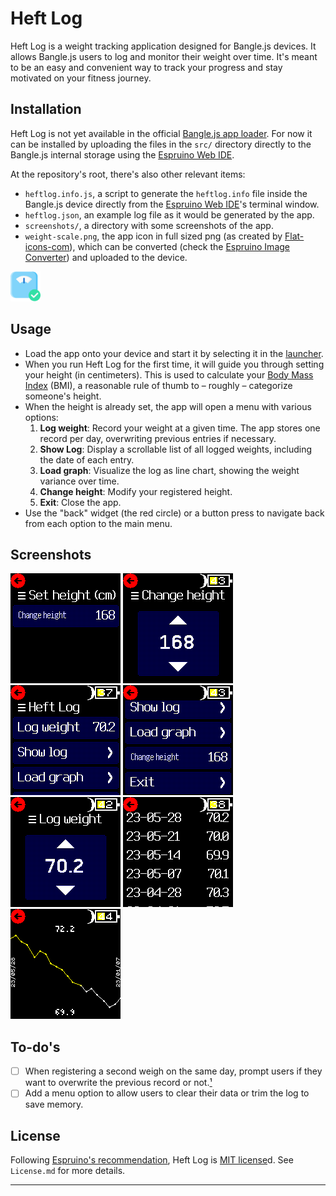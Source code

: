 # Heft Log

Heft Log is a weight tracking application designed for Bangle.js devices. It allows Bangle.js users to log and monitor their weight over time. It's meant to be an easy and convenient way to track your progress and stay motivated on your fitness journey.


## Installation

Heft Log is not yet available in the official [Bangle.js app loader]. For now it can be installed by uploading the files in the `src/` directory directly to the Bangle.js internal storage using the [Espruino Web IDE].

At the repository's root, there's also other relevant items:

- `heftlog.info.js`, a script to generate the `heftlog.info` file inside the Bangle.js device directly from the [Espruino Web IDE]'s terminal window.
- `heftlog.json`, an example log file as it would be generated by the app.
- `screenshots/`, a directory with some screenshots of the app.
- `weight-scale.png`, the app icon in full sized png (as created by [Flat-icons-com]), which can be converted (check the [Espruino Image Converter]) and uploaded to the device.

<img src="weight-scale.png" width="48" />


## Usage

- Load the app onto your device and start it by selecting it in the [launcher].
- When you run Heft Log for the first time, it will guide you through setting your height (in centimeters). This is used to calculate your [Body Mass Index] (BMI), a reasonable rule of thumb to – roughly – categorize someone's height.
- When the height is already set, the app will open a menu with various options:
  1. **Log weight**: Record your weight at a given time. The app stores one record per day, overwriting previous entries if necessary.
  2. **Show Log**: Display a scrollable list of all logged weights, including the date of each entry.
  3. **Load graph**: Visualize the log as line chart, showing the weight variance over time.
  4. **Change height**: Modify your registered height.
  5. **Exit**: Close the app.
- Use the "back" widget (the red circle) or a button press to navigate back from each option to the main menu.


## Screenshots

![1st launch screen](screenshots/0.png)
![Insert height screen](screenshots/1.png)
![Main menu](screenshots/2.png)
![Main menu (cont.)](screenshots/3.png)
![Weight screen](screenshots/4.png)
![Scrollable log](screenshots/5.png)
![Weight line chart](screenshots/6.png)


## To-do's

- [ ] When registering a second weigh on the same day, prompt users if they want to overwrite the previous record or not.[¹]
- [ ] Add a menu option to allow users to clear their data or trim the log to save memory.

[¹]: # (Prompt options: 'Overwrite\nweight record?', 'File a new\nweight record?')


## License

Following [Espruino's recommendation], Heft Log is [MIT license]d. See `License.md` for more details.


***
[Bangle.js app loader]: https://banglejs.com/apps/
[Espruino Web IDE]: https://www.espruino.com/ide/
[Flat-icons-com]: https://www.flaticon.com/authors/flat-icons-com
[Espruino Image Converter]: https://www.espruino.com/Image+Converter
[launcher]: https://banglejs.com/apps/?c=launch
[Body Mass Index]: https://en.wikipedia.org/wiki/Body_mass_index
[Espruino's recommendation]: https://www.espruino.com/Bangle.js+App+Loader
[MIT license]: https://en.wikipedia.org/wiki/MIT_License
